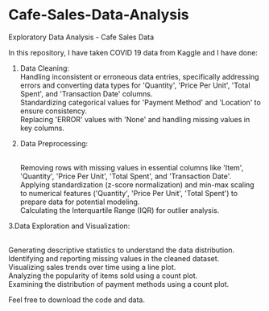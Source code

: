 # Cafe-Sales-Data-Analysis
Exploratory Data Analysis - Cafe Sales Data<br>

In this repository, I have taken COVID 19 data from Kaggle and I have done:

1. Data Cleaning:
   <br>Handling inconsistent or erroneous data entries, specifically addressing errors and converting data types for 'Quantity', 'Price Per Unit', 'Total Spent', and 'Transaction Date' columns.<br>
   Standardizing categorical values for 'Payment Method' and 'Location' to ensure consistency.<br>
   Replacing 'ERROR' values with 'None' and handling missing values in key columns.<br>

2. Data Preprocessing:

   <br>Removing rows with missing values in essential columns like 'Item', 'Quantity', 'Price Per Unit', 'Total Spent', and 'Transaction Date'.<br>
   Applying standardization (z-score normalization) and min-max scaling to numerical features ('Quantity', 'Price Per Unit', 'Total Spent') to prepare data for potential modeling.<br>
   Calculating the Interquartile Range (IQR) for outlier analysis.<br>

3.Data Exploration and Visualization:

<br>Generating descriptive statistics to understand the data distribution.<br>
Identifying and reporting missing values in the cleaned dataset.<br>
Visualizing sales trends over time using a line plot.<br>
Analyzing the popularity of items sold using a count plot.<br>
Examining the distribution of payment methods using a count plot.<br>

Feel free to download the code and data.

